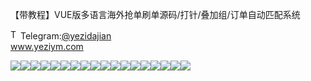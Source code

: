 【带教程】VUE版多语言海外抢单刷单源码/打针/叠加组/订单自动匹配系统<p dir="auto"><a target="_blank" rel="noopener noreferrer nofollow" href="https://camo.githubusercontent.com/d614d90677fbc2e34c7c62ebc68c82379d87a57c4beaf05af65fec7ba6b72e36/68747470733a2f2f63646e2d69636f6e732d706e672e666c617469636f6e2e636f6d2f3531322f323131312f323131313634362e706e67"><img src="https://camo.githubusercontent.com/d614d90677fbc2e34c7c62ebc68c82379d87a57c4beaf05af65fec7ba6b72e36/68747470733a2f2f63646e2d69636f6e732d706e672e666c617469636f6e2e636f6d2f3531322f323131312f323131313634362e706e67" alt="Telegram Icon" style="width: 16px; max-width: 100%;" data-canonical-src="https://cdn-icons-png.flaticon.com/512/2111/2111646.png"></a>Telegram:<a href="https://t.me/yezidajian" rel="nofollow">@yezidajian</a><br><a href="https://www.yeziym.com/">www.yeziym.com</a></p><img src="https://github.com/yeziym/【daijiaocheng】V_CN/blob/main/PSwwL.png"><img src="https://github.com/yeziym/【daijiaocheng】V_CN/blob/main/QhXYg.png"><img src="https://github.com/yeziym/【daijiaocheng】V_CN/blob/main/Gs3UD.png"><img src="https://github.com/yeziym/【daijiaocheng】V_CN/blob/main/e0f3N.png"><img src="https://github.com/yeziym/【daijiaocheng】V_CN/blob/main/v5OKv.png"><img src="https://github.com/yeziym/【daijiaocheng】V_CN/blob/main/2gmtD.png"><img src="https://github.com/yeziym/【daijiaocheng】V_CN/blob/main/sRi8s.png"><img src="https://github.com/yeziym/【daijiaocheng】V_CN/blob/main/q7QjQ.png"><img src="https://github.com/yeziym/【daijiaocheng】V_CN/blob/main/sSrU1.png"><img src="https://github.com/yeziym/【daijiaocheng】V_CN/blob/main/lX2hj.png"><img src="https://github.com/yeziym/【daijiaocheng】V_CN/blob/main/tFi7M.png"><img src="https://github.com/yeziym/【daijiaocheng】V_CN/blob/main/KVk6H.png"><img src="https://github.com/yeziym/【daijiaocheng】V_CN/blob/main/59ATA.png"><img src="https://github.com/yeziym/【daijiaocheng】V_CN/blob/main/hsPZO.png"><img src="https://github.com/yeziym/【daijiaocheng】V_CN/blob/main/EjjxZ.png"><img src="https://github.com/yeziym/【daijiaocheng】V_CN/blob/main/gsXdm.png"><img src="https://github.com/yeziym/【daijiaocheng】V_CN/blob/main/PTDXe.png"><img src="https://github.com/yeziym/【daijiaocheng】V_CN/blob/main/irfFR.png">